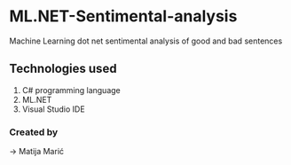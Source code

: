 # ML.NET-Sentimental-analysis
Machine Learning dot net sentimental analysis of good and bad sentences

## Technologies used

1. C# programming language
2. ML.NET
3. Visual Studio IDE

### Created by

-> Matija Marić
